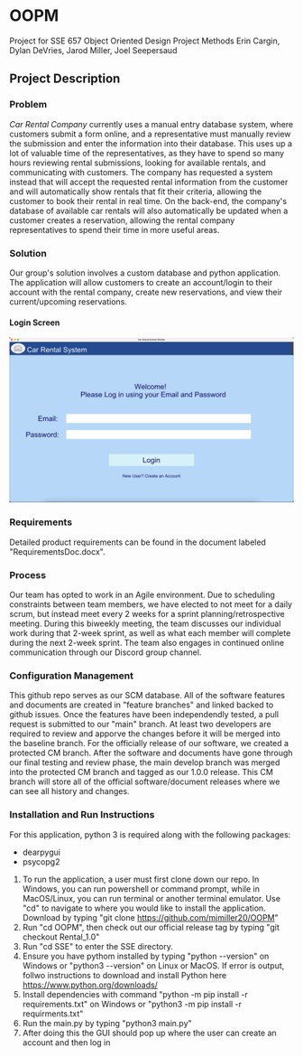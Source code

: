 # OOPM
Project for SSE 657 Object Oriented Design Project Methods
Erin Cargin, Dylan DeVries, Jarod Miller, Joel Seepersaud

## Project Description
### Problem
*Car Rental Company* currently uses a manual entry database system, where customers submit a form online, and a representative must manually review the submission and enter the information into their database.  This uses up a lot of valuable time of the representatives, as they have to spend so many hours reviewing rental submissions, looking for available rentals, and communicating with customers.  The company has requested a system instead that will accept the requested rental information from the customer and will automatically show rentals that fit their criteria, allowing the customer to book their rental in real time.  On the back-end, the company's database of available car rentals will also automatically be updated when a customer creates a reservation, allowing the rental company representatives to spend their time in more useful areas.

### Solution
Our group's solution involves a custom database and python application.  The application will allow customers to create an account/login to their account with the rental company, create new reservations, and view their current/upcoming reservations.

#### Login Screen
![Alt text](Images/login_screen.png)

### Requirements
Detailed product requirements can be found in the document labeled "RequirementsDoc.docx".

### Process
Our team has opted to work in an Agile environment.  Due to scheduling constraints between team members, we have elected to not meet for a daily scrum, but instead meet every 2 weeks for a sprint planning/retrospective meeting.  During this biweekly meeting, the team discusses our individual work during that 2-week sprint, as well as what each member will complete during the next 2-week sprint.  The team also engages in continued online communication through our Discord group channel. 

### Configuration Management
This github repo serves as our SCM database. All of the software features and documents are created in "feature branches" and linked backed to github issues. Once the features have been independendly tested, a pull request is submitted to our "main" branch. At least two developers are required to review and apporve the changes before it will be merged into the baseline branch. For the officially release of our software, we created a protected CM branch. After the software and documents have gone through our final testing and review phase, the main develop branch was merged into the protected CM branch and tagged as our 1.0.0 release. This CM branch will store all of the official software/document releases where we can see all history and changes.


### Installation and Run Instructions
For this application, python 3 is required along with the following packages: 
* dearpygui
* psycopg2

1. To run the application, a user must first clone down our repo. In Windows, you can run powershell or command prompt, while in MacOS/Linux, you can run terminal or another terminal emulator. Use "cd" to navigate to where you would like to install the application. Download by typing "git clone https://github.com/mjmiller20/OOPM" 
2. Run "cd OOPM", then check out our official release tag by typing "git checkout Rental_1.0"
3. Run "cd SSE" to enter the SSE directory. 
4. Ensure you have pythom installed by typing "python --version" on Windows or "python3 --version" on Linux or MacOS. If error is output, follwo instructions to download and install Python here https://www.python.org/downloads/
5. Install dependencies with command "python -m pip install -r requirements.txt" on Windows or "python3 -m pip install -r requirments.txt"
6. Run the main.py by typing "python3 main.py"
7. After doing this the GUI should pop up where the user can create an account and then log in
